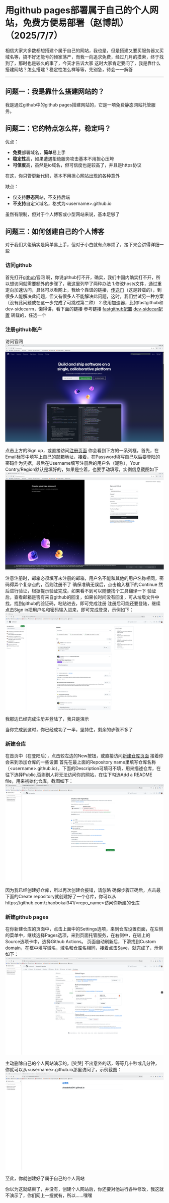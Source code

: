 # 用github pages部署属于自己的个人网站，免费方便易部署（赵博凯）（2025/7/7）

相信大家大多数都想搭建个属于自己的网站，我也是，但是搭建又要买服务器又买域名等，搞不好还能亏的倾家荡产，而我一向追求免费，经过几月的摸索，终于找到了，那时也是较久的事了，今天才告诉大家
这时大家肯定要问了，我是靠什么搭建网站？怎么搭建？稳定性怎么样等等，先别急，待会一一解答

***

## 问题一：我是靠什么搭建网站的？

我是通过github中的github pages搭建网站的，它是一项免费静态网站托管服务。

## 问题二：它的特点怎么样，稳定吗？

优点：

- **免费**部署域名，**简单**易上手
- **稳定性**高，如果遭遇拒绝服务攻击基本不用担心压垮
- **可信度**高，虽然是io域名，但可信度也是较高了，并且是https协议

在这，你只管更新代码，基本不用担心网站出现的各种意外

缺点：

- 仅支持**静态**网站，不支持后端
- **不支持**自定义域名，格式为\<username\>.github.io

虽然有限制，但对于个人博客或小型网站来说，基本足够了

## 问题三：如何创建自己的个人博客

对于我们大佬确实是简单易上手，但对于小白就有点麻烦了，接下来会讲得详细一些

### 访问github

首先打开[github](https://github.com)官网
啊，你说github打不开，确实，我们中国内确实打不开，所以想访问就需要额外的步骤了，我这里列举了两种办法
1.修改hosts文件，通过重定向加速访问，具体可以看网上，我给个靠谱的链接，[传送门](https://zhuanlan.zhihu.com/p/489362379)（这是转载的），到很多人能解决此问题，但又有很多人不能解决此问题，这时，我们尝试另一种方案（没有此问题或在这一步完成了可跳过第二种）
2.使用加速器，比如fastgithub和dev-sidecarm，懒得讲，看下面的链接
参考链接
[fastgithub配置](https://cloud.tencent.com/developer/article/2277573)
[dev-sidecar配置](https://zhuanlan.zhihu.com/p/361721172)
转载的，任选一个

### 注册github账户

访问官网
![](/diary/media/13/1.png)

点击上方的Sign up，或直接访问[注册页面](https://github.com/signup)
你会看到下方的一系列框，首先，在Email标签中填写上自己的邮箱地址，接着，在Password填写自己以后要登陆的密码作为凭据，最后在Username填写注册后的用户名（昵称），Your Contry/Region默认是填好的，如果是空着，也要手动填写，实例信息截图如下
![](/diary/media/13/2.png)

注意注册时，邮箱必须填写未注册的邮箱，用户名不能和其他的用户名称相同，密码得弄个复杂点的，否则注册不了
确保准确无误后，点击输入框下的Continue
然后进行验证，根据提示验证完成，如果看不到可以随便找个工具翻译一下
验证后，查看邮箱是否有来自github的回复，如果长时间没有回复，可从垃圾文件中找，找到github的验证码，粘贴进去，即可完成注册
注册后可能还要登陆，继续点击Sign in把用户名和密码输入进来，即可完成登录，示例如下：
![](/diary/media/13/3.png)

我那边已经完成注册并登陆了，我只是演示

当你完成到这时，你已经成功了一半，坚持住，剩余的步骤不多了

### 新建仓库

在首页中（在登陆后），点击较左边的New按钮，或直接访问[新建仓库页面](https://github.com/new)
接着你会来到添加仓库的一些设置
首先在最上面的Repository name里填写仓库名称（\<username\>.github.io），下面的Description可填可不填，用来描述仓库，在往下选择Public,否则别人将无法访问你的网站，在往下勾选Add a README file，用来初始化仓库，截图如下：
![](/diary/media/13/4.png)

因为我已经创建好仓库，所以再次创建会报错，请忽略
确保步骤正确后，点击最下面的Create repository就创建好了一个仓库，你可以从https://github.com/zhaobokai341/\<repo_name\>访问你新建的仓库

### 新建github pages

在你新建仓库的页面中，点击上面中的Settings选项，来到仓库设置页面，在左侧的菜单中，继续选择Pages选项，来到页面托管服务，在右侧中，在较上的Source选项卡中，选择Github Actions。
页面自动刷新后，下滑找到Custom domain，在框中填写域名，域名和仓库名相同，接着点击Save，就完成了，示例如下：
![](/diary/media/13/5.png)

主动删除自己的个人网站演示的，\[笑哭\]
不出意外的话，等等几十秒或几分钟，你就可以从\<username\>.github.io那里访问了，示例截图：
![](/diary/media/13/6.png)

至此，你就创建好了属于自己的个人网站


你以为这就结束了，并没有，创建个人网站后，你还要对他进行各种修改，我这就不演示了，你们网上一搜就有，所以......嘿嘿